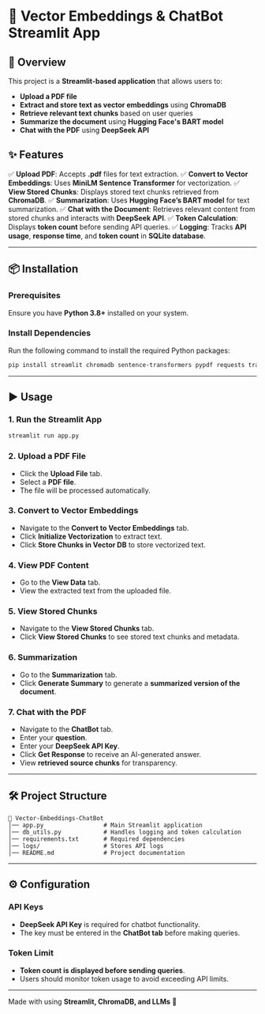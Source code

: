 # 📌 Vector Embeddings & ChatBot Streamlit App

## 🚀 Overview
This project is a **Streamlit-based application** that allows users to:
- **Upload a PDF file**
- **Extract and store text as vector embeddings** using **ChromaDB**
- **Retrieve relevant text chunks** based on user queries
- **Summarize the document** using **Hugging Face's BART model**
- **Chat with the PDF** using **DeepSeek API**

## ✨ Features
✅ **Upload PDF**: Accepts **.pdf** files for text extraction.
✅ **Convert to Vector Embeddings**: Uses **MiniLM Sentence Transformer** for vectorization.
✅ **View Stored Chunks**: Displays stored text chunks retrieved from **ChromaDB**.
✅ **Summarization**: Uses **Hugging Face’s BART model** for text summarization.
✅ **Chat with the Document**: Retrieves relevant content from stored chunks and interacts with **DeepSeek API**.
✅ **Token Calculation**: Displays **token count** before sending API queries.
✅ **Logging**: Tracks **API usage**, **response time**, and **token count** in **SQLite database**.

---

## 📦 Installation
### **Prerequisites**
Ensure you have **Python 3.8+** installed on your system.

### **Install Dependencies**
Run the following command to install the required Python packages:
```bash
pip install streamlit chromadb sentence-transformers pypdf requests transformers tiktoken sqlite3
```

---

## ▶️ Usage
### **1. Run the Streamlit App**
```bash
streamlit run app.py
```

### **2. Upload a PDF File**
- Click the **Upload File** tab.
- Select a **PDF file**.
- The file will be processed automatically.

### **3. Convert to Vector Embeddings**
- Navigate to the **Convert to Vector Embeddings** tab.
- Click **Initialize Vectorization** to extract text.
- Click **Store Chunks in Vector DB** to store vectorized text.

### **4. View PDF Content**
- Go to the **View Data** tab.
- View the extracted text from the uploaded file.

### **5. View Stored Chunks**
- Navigate to the **View Stored Chunks** tab.
- Click **View Stored Chunks** to see stored text chunks and metadata.

### **6. Summarization**
- Go to the **Summarization** tab.
- Click **Generate Summary** to generate a **summarized version of the document**.

### **7. Chat with the PDF**
- Navigate to the **ChatBot** tab.
- Enter your **question**.
- Enter your **DeepSeek API Key**.
- Click **Get Response** to receive an AI-generated answer.
- View **retrieved source chunks** for transparency.

---

## 🛠️ Project Structure
```
📂 Vector-Embeddings-ChatBot
│── app.py                 # Main Streamlit application
│── db_utils.py            # Handles logging and token calculation
│── requirements.txt       # Required dependencies
│── logs/                  # Stores API logs
│── README.md              # Project documentation
```

---

## ⚙️ Configuration
### **API Keys**
- **DeepSeek API Key** is required for chatbot functionality.
- The key must be entered in the **ChatBot tab** before making queries.

### **Token Limit**
- **Token count is displayed before sending queries**.
- Users should monitor token usage to avoid exceeding API limits.

---


Made with using **Streamlit, ChromaDB, and LLMs** 🚀


